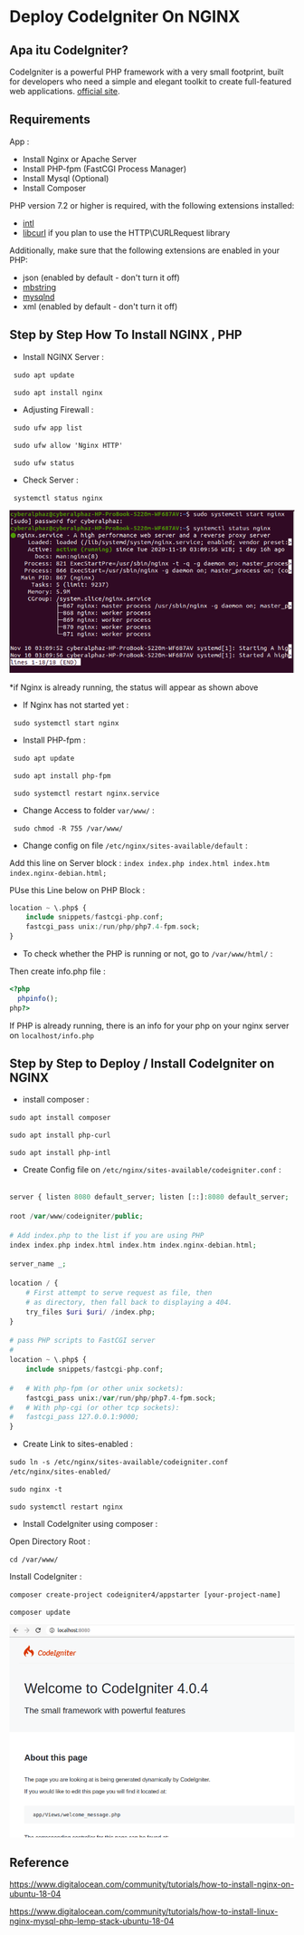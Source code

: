 # Deploy CodeIgniter On NGINX

## Apa itu CodeIgniter?
CodeIgniter is a powerful PHP framework with a very small footprint, built for developers who need a simple and elegant toolkit to create full-featured web applications. [official site](http://codeigniter.com).

## Requirements

App : 
- Install Nginx or Apache Server
- Install PHP-fpm (FastCGI Process Manager)
- Install Mysql (Optional)
- Install Composer

PHP version 7.2 or higher is required, with the following extensions installed: 

- [intl](http://php.net/manual/en/intl.requirements.php)
- [libcurl](http://php.net/manual/en/curl.requirements.php) if you plan to use the HTTP\CURLRequest library

Additionally, make sure that the following extensions are enabled in your PHP:

- json (enabled by default - don't turn it off)
- [mbstring](http://php.net/manual/en/mbstring.installation.php)
- [mysqlnd](http://php.net/manual/en/mysqlnd.install.php)
- xml (enabled by default - don't turn it off)

## Step by Step How To Install NGINX , PHP

- Install NGINX Server : 

` sudo apt update`

` sudo apt install nginx`

- Adjusting Firewall :

` sudo ufw app list`
  
` sudo ufw allow 'Nginx HTTP'`
  
` sudo ufw status`
 
- Check Server : 

` systemctl status nginx`

![Image of status nginx](/img/capture1.png)

*if Nginx is already running, the status will appear as shown above

- If Nginx has not started yet  : 

` sudo systemctl start nginx`

- Install PHP-fpm :

` sudo apt update`

` sudo apt install php-fpm`

` sudo systemctl restart nginx.service`

- Change Access to folder `var/www/` : 

` sudo chmod -R 755 /var/www/`

- Change config on file `/etc/nginx/sites-available/default` :

Add this line on Server block : `index index.php index.html index.htm index.nginx-debian.html;`

PUse this Line below on PHP Block : 

```php
location ~ \.php$ {
    include snippets/fastcgi-php.conf;  
    fastcgi_pass unix:/run/php/php7.4-fpm.sock; 
}
```

- To check whether the PHP is running or not, go to `/var/www/html/` :

Then create info.php file :

```php
<?php
  phpinfo();
php?>
```

If PHP is already running, there is an info for your php on your nginx server on `localhost/info.php`

## Step by Step to Deploy / Install CodeIgniter on NGINX

- install composer : 

`sudo apt install composer`

`sudo apt install php-curl`

`sudo apt install php-intl`

- Create Config file on `/etc/nginx/sites-available/codeigniter.conf` : 

```php

server { listen 8080 default_server; listen [::]:8080 default_server;

root /var/www/codeigniter/public;

# Add index.php to the list if you are using PHP
index index.php index.html index.htm index.nginx-debian.html;

server_name _;

location / {
	# First attempt to serve request as file, then
	# as directory, then fall back to displaying a 404.
	try_files $uri $uri/ /index.php;
}

# pass PHP scripts to FastCGI server
#
location ~ \.php$ {
	include snippets/fastcgi-php.conf;

#	# With php-fpm (or other unix sockets):
	fastcgi_pass unix:/var/run/php/php7.4-fpm.sock;
#	# With php-cgi (or other tcp sockets):
#	fastcgi_pass 127.0.0.1:9000;
}

```

- Create Link to sites-enabled :

`sudo ln -s /etc/nginx/sites-available/codeigniter.conf /etc/nginx/sites-enabled/`

`sudo nginx -t`

`sudo systemctl restart nginx`

- Install CodeIgniter using composer : 

Open Directory Root :

`cd /var/www/`

Install CodeIgniter : 

`composer create-project codeigniter4/appstarter [your-project-name]`


`composer update`


![Image of berhasil deploy](/img/capture2.PNG)


## Reference

https://www.digitalocean.com/community/tutorials/how-to-install-nginx-on-ubuntu-18-04

https://www.digitalocean.com/community/tutorials/how-to-install-linux-nginx-mysql-php-lemp-stack-ubuntu-18-04
